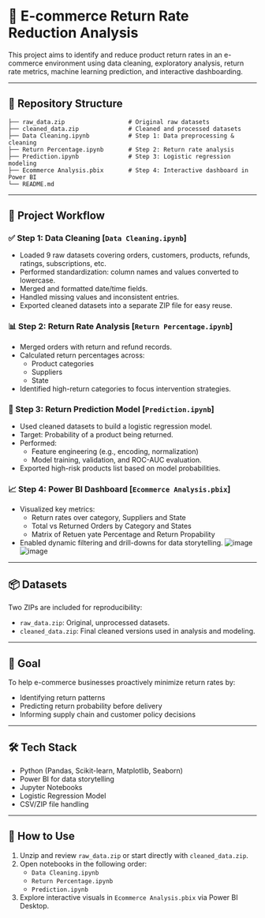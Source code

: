 
# 🛒 E-commerce Return Rate Reduction Analysis

This project aims to identify and reduce product return rates in an e-commerce environment using data cleaning, exploratory analysis, return rate metrics, machine learning prediction, and interactive dashboarding.

---

## 📁 Repository Structure

```
├── raw_data.zip                  # Original raw datasets
├── cleaned_data.zip              # Cleaned and processed datasets
├── Data Cleaning.ipynb           # Step 1: Data preprocessing & cleaning
├── Return Percentage.ipynb       # Step 2: Return rate analysis
├── Prediction.ipynb              # Step 3: Logistic regression modeling
├── Ecommerce Analysis.pbix       # Step 4: Interactive dashboard in Power BI
└── README.md
```

---

## 🔁 Project Workflow

### ✅ Step 1: Data Cleaning [`Data Cleaning.ipynb`]
- Loaded 9 raw datasets covering orders, customers, products, refunds, ratings, subscriptions, etc.
- Performed standardization: column names and values converted to lowercase.
- Merged and formatted date/time fields.
- Handled missing values and inconsistent entries.
- Exported cleaned datasets into a separate ZIP file for easy reuse.

### 📊 Step 2: Return Rate Analysis [`Return Percentage.ipynb`]
- Merged orders with return and refund records.
- Calculated return percentages across:
  - Product categories
  - Suppliers
  - State
- Identified high-return categories to focus intervention strategies.

### 🤖 Step 3: Return Prediction Model [`Prediction.ipynb`]
- Used cleaned datasets to build a logistic regression model.
- Target: Probability of a product being returned.
- Performed:
  - Feature engineering (e.g., encoding, normalization)
  - Model training, validation, and ROC-AUC evaluation.
- Exported high-risk products list based on model probabilities.

### 📈 Step 4: Power BI Dashboard [`Ecommerce Analysis.pbix`]
- Visualized key metrics:
  - Return rates over category, Suppliers and State
  - Total vs Returned Orders by Category and States
  - Matrix of Retuen yate Percentage and Return Propability
- Enabled dynamic filtering and drill-downs for data storytelling.
![image](https://github.com/user-attachments/assets/2a01d16e-2c97-4c8d-9987-549887e5930f)
![image](https://github.com/user-attachments/assets/0ddf326c-7e14-4ef9-b2ae-547a16af52d9)

---

## 📦 Datasets

Two ZIPs are included for reproducibility:

- `raw_data.zip`: Original, unprocessed datasets.
- `cleaned_data.zip`: Final cleaned versions used in analysis and modeling.

---

## 🧠 Goal

To help e-commerce businesses proactively minimize return rates by:
- Identifying return patterns
- Predicting return probability before delivery
- Informing supply chain and customer policy decisions

---

## 🛠️ Tech Stack

- Python (Pandas, Scikit-learn, Matplotlib, Seaborn)
- Power BI for data storytelling
- Jupyter Notebooks
- Logistic Regression Model
- CSV/ZIP file handling

---

## 📌 How to Use

1. Unzip and review `raw_data.zip` or start directly with `cleaned_data.zip`.
2. Open notebooks in the following order:
   - `Data Cleaning.ipynb`
   - `Return Percentage.ipynb`
   - `Prediction.ipynb`
3. Explore interactive visuals in `Ecommerce Analysis.pbix` via Power BI Desktop.
